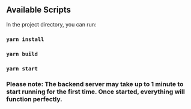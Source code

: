 ## Available Scripts

In the project directory, you can run:

### `yarn install`

### `yarn build`

### `yarn start`

### Please note: The backend server may take up to 1 minute to start running for the first time. Once started, everything will function perfectly.
